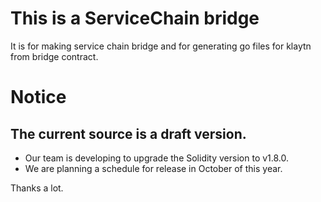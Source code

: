 # This is a ServiceChain bridge
It is for making service chain bridge and for generating go files for klaytn from bridge contract.

# Notice
## The current source is a draft version.
- Our team is developing to upgrade the Solidity version to v1.8.0.
- We are planning a schedule for release in October of this year. 

Thanks a lot.